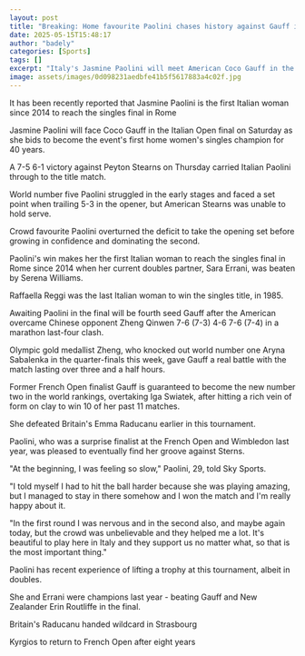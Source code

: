 ```yaml
---
layout: post
title: "Breaking: Home favourite Paolini chases history against Gauff in Italian Open final"
date: 2025-05-15T15:48:17
author: "badely"
categories: [Sports]
tags: []
excerpt: "Italy's Jasmine Paolini will meet American Coco Gauff in the final of the Italian Open."
image: assets/images/0d098231aedbfe41b5f5617883a4c02f.jpg
---
```


It has been recently reported that Jasmine Paolini is the first Italian woman since 2014 to reach the singles final in Rome

Jasmine Paolini will face Coco Gauff in the Italian Open final on Saturday as she bids to become the event's first home women's singles champion for 40 years.

A 7-5 6-1 victory against Peyton Stearns on Thursday carried Italian Paolini through to the title match.

World number five Paolini struggled in the early stages and faced a set point when trailing 5-3 in the opener, but American Stearns was unable to hold serve.

Crowd favourite Paolini overturned the deficit to take the opening set before growing in confidence and dominating the second.

Paolini's win makes her the first Italian woman to reach the singles final in Rome since 2014 when her current doubles partner, Sara Errani, was beaten by Serena Williams.

Raffaella Reggi was the last Italian woman to win the singles title, in 1985.

Awaiting Paolini in the final will be fourth seed Gauff after the American overcame Chinese opponent Zheng Qinwen 7-6 (7-3) 4-6 7-6 (7-4) in a marathon last-four clash.

Olympic gold medallist Zheng, who knocked out world number one Aryna Sabalenka in the quarter-finals this week, gave Gauff a real battle with the match lasting over three and a half hours.

Former French Open finalist Gauff is guaranteed to become the new number two in the world rankings, overtaking Iga Swiatek, after hitting a rich vein of form on clay to win 10 of her past 11 matches.

She defeated Britain's Emma Raducanu earlier in this tournament.

Paolini, who was a surprise finalist at the French Open and Wimbledon last year, was pleased to eventually find her groove against Sterns.

"At the beginning, I was feeling so slow," Paolini, 29, told Sky Sports.

"I told myself I had to hit the ball harder because she was playing amazing, but I managed to stay in there somehow and I won the match and I'm really happy about it.

"In the first round I was nervous and in the second also, and maybe again today, but the crowd was unbelievable and they helped me a lot. It's beautiful to play here in Italy and they support us no matter what, so that is the most important thing."

Paolini has recent experience of lifting a trophy at this tournament, albeit in doubles.

She and Errani were champions last year - beating Gauff and New Zealander Erin Routliffe in the final.

Britain's Raducanu handed wildcard in Strasbourg

Kyrgios to return to French Open after eight years

